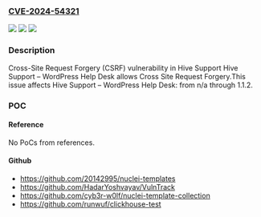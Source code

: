 ### [CVE-2024-54321](https://cve.mitre.org/cgi-bin/cvename.cgi?name=CVE-2024-54321)
![](https://img.shields.io/static/v1?label=Product&message=Hive%20Support%20%E2%80%93%20WordPress%20Help%20Desk&color=blue)
![](https://img.shields.io/static/v1?label=Version&message=n%2Fa%20&color=brightgreen)
![](https://img.shields.io/static/v1?label=Vulnerability&message=CWE-352%20Cross-Site%20Request%20Forgery%20(CSRF)&color=brightgreen)

### Description

Cross-Site Request Forgery (CSRF) vulnerability in Hive Support Hive Support – WordPress Help Desk allows Cross Site Request Forgery.This issue affects Hive Support – WordPress Help Desk: from n/a through 1.1.2.

### POC

#### Reference
No PoCs from references.

#### Github
- https://github.com/20142995/nuclei-templates
- https://github.com/HadarYoshvayav/VulnTrack
- https://github.com/cyb3r-w0lf/nuclei-template-collection
- https://github.com/runwuf/clickhouse-test

